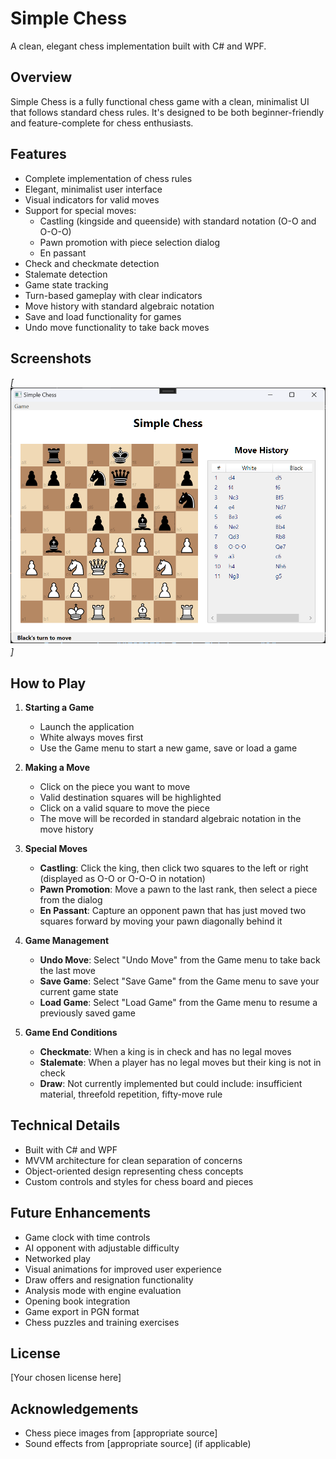 # Simple Chess

A clean, elegant chess implementation built with C# and WPF.

## Overview

Simple Chess is a fully functional chess game with a clean, minimalist UI that follows standard chess rules. It's designed to be both beginner-friendly and feature-complete for chess enthusiasts.

## Features

- Complete implementation of chess rules
- Elegant, minimalist user interface
- Visual indicators for valid moves
- Support for special moves:
  - Castling (kingside and queenside) with standard notation (O-O and O-O-O)
  - Pawn promotion with piece selection dialog
  - En passant
- Check and checkmate detection
- Stalemate detection
- Game state tracking
- Turn-based gameplay with clear indicators
- Move history with standard algebraic notation
- Save and load functionality for games
- Undo move functionality to take back moves

## Screenshots

_[![Screenshots would go here](https://github.com/MohammedJayyab/Simple_Chess_UI/blob/master/board.png)]_

## How to Play

1. **Starting a Game**

   - Launch the application
   - White always moves first
   - Use the Game menu to start a new game, save or load a game

2. **Making a Move**

   - Click on the piece you want to move
   - Valid destination squares will be highlighted
   - Click on a valid square to move the piece
   - The move will be recorded in standard algebraic notation in the move history

3. **Special Moves**

   - **Castling**: Click the king, then click two squares to the left or right (displayed as O-O or O-O-O in notation)
   - **Pawn Promotion**: Move a pawn to the last rank, then select a piece from the dialog
   - **En Passant**: Capture an opponent pawn that has just moved two squares forward by moving your pawn diagonally behind it

4. **Game Management**

   - **Undo Move**: Select "Undo Move" from the Game menu to take back the last move
   - **Save Game**: Select "Save Game" from the Game menu to save your current game state
   - **Load Game**: Select "Load Game" from the Game menu to resume a previously saved game

5. **Game End Conditions**
   - **Checkmate**: When a king is in check and has no legal moves
   - **Stalemate**: When a player has no legal moves but their king is not in check
   - **Draw**: Not currently implemented but could include: insufficient material, threefold repetition, fifty-move rule

## Technical Details

- Built with C# and WPF
- MVVM architecture for clean separation of concerns
- Object-oriented design representing chess concepts
- Custom controls and styles for chess board and pieces

## Future Enhancements

- Game clock with time controls
- AI opponent with adjustable difficulty
- Networked play
- Visual animations for improved user experience
- Draw offers and resignation functionality
- Analysis mode with engine evaluation
- Opening book integration
- Game export in PGN format
- Chess puzzles and training exercises

## License

[Your chosen license here]

## Acknowledgements

- Chess piece images from [appropriate source]
- Sound effects from [appropriate source] (if applicable)
